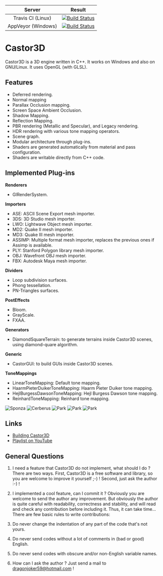 |         Server     | Result |
|:------------------:|--------|
|  Travis CI (Linux) | [![Build Status](https://travis-ci.org/DragonJoker/Castor3D.svg?branch=development)](https://travis-ci.org/DragonJoker/Castor3D) |
| AppVeyor (Windows) | [![Build Status](https://ci.appveyor.com/api/projects/status/github/DragonJoker/castor3d?branch=development&svg=true)](https://ci.appveyor.com/project/DragonJoker/castor3d) |


Castor3D
========

Castor3D is a 3D engine written in C++.
It works on Windows and also on GNU/Linux.
It uses OpenGL (with GLSL).

Features
--------

- Deferred rendering.
- Normal mapping
- Parallax Occlusion mapping.
- Screen Space Ambient Occlusion.
- Shadow Mapping.
- Reflection Mapping.
- PBR rendering (Metallic and Specular), and Legacy rendering.
- HDR rendering with various tone mapping operators.
- Scene graph.
- Modular architecture through plug-ins.
- Shaders are generated automatically from material and pass configuration.
- Shaders are writable directly from C++ code.

Implemented Plug-ins
--------------------

**Renderers**
- GlRenderSystem.

**Importers**
- ASE: ASCII Scene Export mesh importer.
- 3DS: 3D Studio mesh importer.
- LWO: Lightwave Object mesh importer.
- MD2: Quake II mesh importer.
- MD3: Quake III mesh importer.
- ASSIMP: Multiple format mesh importer, replaces the previous ones if Assimp is available.
- PLY: Stanford Polygon library mesh importer.
- OBJ: Wavefront OBJ mesh importer.
- FBX: Autodesk Maya mesh importer.

**Dividers**
- Loop subdivision surfaces.
- Phong tessellation.
- PN-Triangles surfaces.

**PostEffects**
- Bloom.
- GrayScale.
- FXAA.

**Generators**
- DiamondSquareTerrain: to generate terrains inside Castor3D scenes, using diamond-quare algorithm.

**Generic**
- CastorGUI: to build GUIs inside Castor3D scenes.

**ToneMappings**
- LinearToneMapping: Default tone mapping.
- HaarmPieterDuikerToneMapping: Haarm Pieter Duiker tone mapping.
- HejlBurgessDawsonToneMapping: Hejl Burgess Dawson tone mapping.
- ReinhardToneMapping: Reinhard tone mapping.


![Sponza](http://dragonjoker.github.com/Castor3D/img/Sponza-PBR-Bloom-small.png)
![Cerberus](http://dragonjoker.github.com/Castor3D/img/Cerberus-PBR-small.png)
![Park](http://dragonjoker.github.com/Castor3D/img/Park-Legacy-small.png)
![Park](http://dragonjoker.github.com/Castor3D/img/Park-PBR-small.png)
![Park](http://dragonjoker.github.com/Castor3D/img/Nyra-PBR-MR-small.png)

Links
-----

- [Building Castor3D](http://dragonjoker.github.com/Castor3D/pages/build)
- [Playlist on YouTube](https://www.youtube.com/playlist?list=PLKA1SVXuAbMNaFbSJyAN_4yD2bzNlgES3)

General Questions
-----------------

1. I need a feature that Castor3D do not implement, what should I do ?
  There are two ways.
  First, Castor3D is a free software and library, so you are welcome to improve
  it yourself ;-) !
  Second, just ask the author :-) ! 

2. I implemented a cool feature, can I commit it ?
  Obviously you are welcome to send the author any improvement. But obviously
  the author is quite careful with readability, correctness and stability, 
  and will read and check any contribution before including it.
  Thus, it can take time... There are few basic rules to write contributions:
  1. Do never change the indentation of any part of the code that's not yours.
  2. Do never send codes without a lot of comments in (bad or good) English.
  3. Do never send codes with obscure and/or non-English variable names.

3. How can I ask the author ?
  Just send a mail to <dragonjoker59@hotmail.com> !
